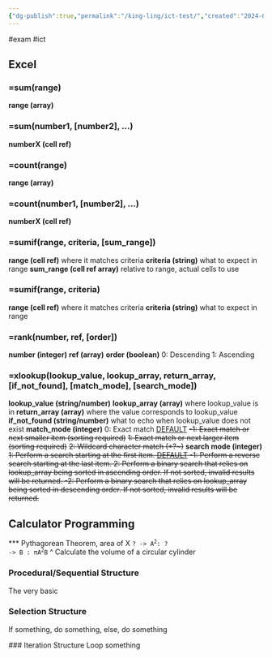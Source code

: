 ```yaml
---
{"dg-publish":true,"permalink":"/king-ling/ict-test/","created":"2024-06-17T14:04:45.889+08:00","updated":"2024-06-17T21:27:19.419+08:00"}
---
```


#exam #ict
## Excel
### =sum(range)
**range (array)**
### =sum(number1, \[number2], ...)
**numberX (cell ref)**
### =count(range)
**range (array)**
### =count(number1, \[number2], ...)
**numberX (cell ref)**
### =sumif(range, criteria, \[sum_range])
**range (cell ref)**
	where it matches criteria
**criteria (string)**
	what to expect in range
**sum_range (cell ref array)**
	relative to range, actual cells to use
### =sumif(range, criteria)
**range (cell ref)**
	where it matches criteria
**criteria (string)**
	what to expect in range
### =rank(number, ref, \[order])
**number (integer)**
**ref (array)**
**order (boolean)**
	0: Descending
	1: Ascending

### =xlookup(lookup_value, lookup_array, return_array, \[if_not_found], \[match_mode], \[search_mode])
**lookup_value (string/number)**
**lookup_array (array)**
	where lookup_value is in
**return_array (array)**
	where the value corresponds to lookup_value
**if_not_found (string/number)**
	what to echo when lookup_value does not exist
**match_mode (integer)**
	0: Exact match <u>DEFAULT</u>
	~~-1: Exact match or next smaller item (sorting required)~~
	~~1: Exact match or next larger item (sorting required)~~
	~~2: Wildcard character match (\*\?\~)~~
**search mode (integer)**
	~~1: Perform a search starting at the first item. <u><s>DEFAULT</s></u>
	-1: Perform a reverse search starting at the last item.
	2: Perform a binary search that relies on lookup_array being sorted in ascending order. If not sorted, invalid results will be returned.
	-2: Perform a binary search that relies on lookup_array being sorted in descending order. If not sorted, invalid results will be returned.~~

## Calculator Programming
*** Pythagorean Theorem, area of X
<code>? -> A<sup>2</sup>: ? -> B : πA<sup>2</sup>B</code>
^ Calculate the volume of a circular cylinder
### Procedural/Sequential Structure
The very basic
<style> .container {font-family: sans-serif; text-align: center;} .button-wrapper button {z-index: 1;height: 40px; width: 100px; margin: 10px;padding: 5px;} .excalidraw .App-menu_top .buttonList { display: flex;} .excalidraw-wrapper { height: 800px; margin: 50px; position: relative;} :root[dir="ltr"] .excalidraw .layer-ui__wrapper .zen-mode-transition.App-menu_bottom--transition-left {transform: none;} </style><script src="https://cdn.jsdelivr.net/npm/react@17/umd/react.production.min.js"></script><script src="https://cdn.jsdelivr.net/npm/react-dom@17/umd/react-dom.production.min.js"></script><script type="text/javascript" src="https://cdn.jsdelivr.net/npm/@excalidraw/excalidraw@0/dist/excalidraw.production.min.js"></script><div id="ICT_Test_2024-06-17_2111.24.excalidraw.md1"></div><script>(function(){const InitialData={"type":"excalidraw","version":2,"source":"https://github.com/zsviczian/obsidian-excalidraw-plugin/releases/tag/2.2.6","elements":[{"type":"ellipse","version":182,"versionNonce":1946520293,"index":"a0","isDeleted":false,"id":"4Qzsb718tfaVCDS4umvCT","fillStyle":"solid","strokeWidth":2,"strokeStyle":"solid","roughness":1,"opacity":100,"angle":0,"x":-116.39987182617188,"y":-299.9111557006836,"strokeColor":"#1e1e1e","backgroundColor":"transparent","width":115.9111328125,"height":61.86663818359375,"seed":1827371749,"groupIds":[],"frameId":null,"roundness":{"type":2},"boundElements":[],"updated":1718629944427,"link":null,"locked":false},{"type":"text","version":90,"versionNonce":1882965381,"index":"a2","isDeleted":false,"id":"OwEWfi3r","fillStyle":"solid","strokeWidth":2,"strokeStyle":"solid","roughness":1,"opacity":100,"angle":0,"x":-86.53341674804688,"y":-279.2888717651367,"strokeColor":"#1e1e1e","backgroundColor":"transparent","width":49.21995544433594,"height":25,"seed":2128779403,"groupIds":[],"frameId":null,"roundness":null,"boundElements":[{"id":"04p13glqf6LIPwEbpuA3y","type":"arrow"}],"updated":1718629948631,"link":null,"locked":false,"fontSize":20,"fontFamily":1,"text":"Begin","rawText":"Begin","textAlign":"left","verticalAlign":"top","containerId":null,"originalText":"Begin","autoResize":true,"lineHeight":1.25},{"type":"arrow","version":47,"versionNonce":1564430885,"index":"a4","isDeleted":false,"id":"04p13glqf6LIPwEbpuA3y","fillStyle":"solid","strokeWidth":2,"strokeStyle":"solid","roughness":1,"opacity":100,"angle":0,"x":-55.955535888671875,"y":-239.46663665771484,"strokeColor":"#1e1e1e","backgroundColor":"transparent","width":7.1109619140625,"height":59.022186279296875,"seed":1799153221,"groupIds":[],"frameId":null,"roundness":{"type":2},"boundElements":[],"updated":1718629948631,"link":null,"locked":false,"startBinding":{"elementId":"OwEWfi3r","focus":-0.3545597283180009,"gap":14.822235107421875},"endBinding":null,"lastCommittedPoint":null,"startArrowhead":null,"endArrowhead":"arrow","points":[[0,0],[-7.1109619140625,59.022186279296875]]},{"type":"arrow","version":39,"versionNonce":1755665989,"index":"a7","isDeleted":false,"id":"Aiej-MrXc-h8oaCtro9Es","fillStyle":"solid","strokeWidth":2,"strokeStyle":"solid","roughness":1,"opacity":100,"angle":0,"x":-66.62216186523438,"y":-112.88884735107422,"strokeColor":"#1e1e1e","backgroundColor":"transparent","width":3.5555419921875,"height":64.00003051757812,"seed":784060517,"groupIds":[],"frameId":null,"roundness":{"type":2},"boundElements":[],"updated":1718630137117,"link":null,"locked":false,"startBinding":null,"endBinding":null,"lastCommittedPoint":null,"startArrowhead":null,"endArrowhead":"arrow","points":[[0,0],[-3.5555419921875,64.00003051757812]]},{"type":"rectangle","version":173,"versionNonce":1262112581,"index":"a8","isDeleted":false,"id":"E2br5AF81BIru2JEbirx1","fillStyle":"solid","strokeWidth":2,"strokeStyle":"solid","roughness":1,"opacity":100,"angle":0,"x":-132.04440307617188,"y":-51.733421325683594,"strokeColor":"#1e1e1e","backgroundColor":"transparent","width":141.5111083984375,"height":44.08892822265625,"seed":957525157,"groupIds":[],"frameId":null,"roundness":{"type":3},"boundElements":[],"updated":1718629982429,"link":null,"locked":false},{"type":"text","version":32,"versionNonce":1432230795,"index":"a9","isDeleted":false,"id":"yAN8kXaO","fillStyle":"solid","strokeWidth":2,"strokeStyle":"solid","roughness":1,"opacity":100,"angle":0,"x":-108.57772827148438,"y":-37.511131286621094,"strokeColor":"#1e1e1e","backgroundColor":"transparent","width":83.31991577148438,"height":25,"seed":1628981803,"groupIds":[],"frameId":null,"roundness":null,"boundElements":[{"id":"0Su-H6D66ebjvn2ft2Zsb","type":"arrow"}],"updated":1718630122482,"link":null,"locked":false,"fontSize":20,"fontFamily":1,"text":"A <- X+1","rawText":"A <- X+1","textAlign":"left","verticalAlign":"top","containerId":null,"originalText":"A <- X+1","autoResize":true,"lineHeight":1.25},{"type":"arrow","version":41,"versionNonce":1371893995,"index":"aA","isDeleted":false,"id":"0Su-H6D66ebjvn2ft2Zsb","fillStyle":"solid","strokeWidth":2,"strokeStyle":"solid","roughness":1,"opacity":100,"angle":0,"x":-76.03218611266017,"y":-8.355552673339844,"strokeColor":"#1e1e1e","backgroundColor":"transparent","width":8.698842606800795,"height":66.13336181640625,"seed":1282049477,"groupIds":[],"frameId":null,"roundness":{"type":2},"boundElements":[],"updated":1718630121276,"link":null,"locked":false,"startBinding":{"elementId":"yAN8kXaO","focus":0.26106520076272377,"gap":4.15557861328125},"endBinding":null,"lastCommittedPoint":null,"startArrowhead":null,"endArrowhead":"arrow","points":[[0,0],[8.698842606800795,66.13336181640625]]},{"type":"line","version":104,"versionNonce":118010277,"index":"aI","isDeleted":false,"id":"-GTGFXq04SHBaEwvZGHqI","fillStyle":"solid","strokeWidth":2,"strokeStyle":"solid","roughness":1,"opacity":100,"angle":0,"x":-117.11105346679688,"y":59.199989318847656,"strokeColor":"#1e1e1e","backgroundColor":"transparent","width":115.9111328125,"height":1.4222412109375,"seed":748210379,"groupIds":[],"frameId":null,"roundness":{"type":2},"boundElements":[],"updated":1718630091056,"link":null,"locked":false,"startBinding":null,"endBinding":null,"lastCommittedPoint":null,"startArrowhead":null,"endArrowhead":null,"points":[[0,0],[115.9111328125,1.4222412109375]]},{"type":"line","version":93,"versionNonce":511527467,"index":"aJ","isDeleted":false,"id":"0kZ4omKAarx-ooFz76JHt","fillStyle":"solid","strokeWidth":2,"strokeStyle":"solid","roughness":1,"opacity":100,"angle":0,"x":2.355621337890625,"y":59.911109924316406,"strokeColor":"#1e1e1e","backgroundColor":"transparent","width":22.04443359375,"height":49.06671142578125,"seed":1227834181,"groupIds":[],"frameId":null,"roundness":{"type":2},"boundElements":[],"updated":1718630113800,"link":null,"locked":false,"startBinding":null,"endBinding":null,"lastCommittedPoint":null,"startArrowhead":null,"endArrowhead":null,"points":[[0,0],[-22.04443359375,49.06671142578125]]},{"type":"line","version":82,"versionNonce":488606187,"index":"aK","isDeleted":false,"id":"1j_OqK6cHZ5XNbEOikjph","fillStyle":"solid","strokeWidth":2,"strokeStyle":"solid","roughness":1,"opacity":100,"angle":0,"x":-119.95553588867188,"y":65.6000747680664,"strokeColor":"#1e1e1e","backgroundColor":"transparent","width":27.7332763671875,"height":41.95562744140625,"seed":1004197093,"groupIds":[],"frameId":null,"roundness":{"type":2},"boundElements":[],"updated":1718630103563,"link":null,"locked":false,"startBinding":null,"endBinding":null,"lastCommittedPoint":null,"startArrowhead":null,"endArrowhead":null,"points":[[0,0],[-27.7332763671875,41.95562744140625]]},{"type":"line","version":166,"versionNonce":2054779915,"index":"aL","isDeleted":false,"id":"SRgNIBFv_Vu0P_NG_0VTx","fillStyle":"solid","strokeWidth":2,"strokeStyle":"solid","roughness":1,"opacity":100,"angle":0,"x":-147.68881225585938,"y":106.84452056884766,"strokeColor":"#1e1e1e","backgroundColor":"transparent","width":131.5556640625,"height":2.844482421875,"seed":1074599051,"groupIds":[],"frameId":null,"roundness":{"type":2},"boundElements":[],"updated":1718630116817,"link":null,"locked":false,"startBinding":null,"endBinding":null,"lastCommittedPoint":null,"startArrowhead":null,"endArrowhead":null,"points":[[0,0],[131.5556640625,2.844482421875]]},{"type":"text","version":20,"versionNonce":347073445,"index":"aM","isDeleted":false,"id":"L29m4mSR","fillStyle":"solid","strokeWidth":2,"strokeStyle":"solid","roughness":1,"opacity":100,"angle":0,"x":-113.55538940429688,"y":77.68888092041016,"strokeColor":"#1e1e1e","backgroundColor":"transparent","width":92.81990051269531,"height":25,"seed":1926191621,"groupIds":[],"frameId":null,"roundness":null,"boundElements":[{"id":"yz1cBa8dnDIQzGDhWFCZf","type":"arrow"}],"updated":1718630151236,"link":null,"locked":false,"fontSize":20,"fontFamily":1,"text":"Output A","rawText":"Output A","textAlign":"left","verticalAlign":"top","containerId":null,"originalText":"Output A","autoResize":true,"lineHeight":1.25},{"type":"line","version":171,"versionNonce":509006507,"index":"aN","isDeleted":false,"id":"jTlGhRVBnFWCLQfPh4u8Q","fillStyle":"solid","strokeWidth":2,"strokeStyle":"solid","roughness":1,"opacity":100,"angle":0,"x":-104.5716975003481,"y":-168.32465351567603,"strokeColor":"#1e1e1e","backgroundColor":"transparent","width":115.9111328125,"height":1.4222412109375,"seed":1669958597,"groupIds":[],"frameId":null,"roundness":{"type":2},"boundElements":[],"updated":1718630139976,"link":null,"locked":false,"startBinding":null,"endBinding":null,"lastCommittedPoint":null,"startArrowhead":null,"endArrowhead":null,"points":[[0,0],[115.9111328125,1.4222412109375]]},{"type":"line","version":160,"versionNonce":1423787339,"index":"aO","isDeleted":false,"id":"8UT2-fMXhzCkOBbFbTbB9","fillStyle":"solid","strokeWidth":2,"strokeStyle":"solid","roughness":1,"opacity":100,"angle":0,"x":14.89497730433942,"y":-167.61353291020728,"strokeColor":"#1e1e1e","backgroundColor":"transparent","width":22.04443359375,"height":49.06671142578125,"seed":1347275557,"groupIds":[],"frameId":null,"roundness":{"type":2},"boundElements":[],"updated":1718630139976,"link":null,"locked":false,"startBinding":null,"endBinding":null,"lastCommittedPoint":null,"startArrowhead":null,"endArrowhead":null,"points":[[0,0],[-22.04443359375,49.06671142578125]]},{"type":"line","version":149,"versionNonce":1664902123,"index":"aP","isDeleted":false,"id":"pyka8JkOFbil9uU9lRB6A","fillStyle":"solid","strokeWidth":2,"strokeStyle":"solid","roughness":1,"opacity":100,"angle":0,"x":-107.4161799222231,"y":-161.92456806645728,"strokeColor":"#1e1e1e","backgroundColor":"transparent","width":27.7332763671875,"height":41.95562744140625,"seed":1293098629,"groupIds":[],"frameId":null,"roundness":{"type":2},"boundElements":[],"updated":1718630139976,"link":null,"locked":false,"startBinding":null,"endBinding":null,"lastCommittedPoint":null,"startArrowhead":null,"endArrowhead":null,"points":[[0,0],[-27.7332763671875,41.95562744140625]]},{"type":"line","version":233,"versionNonce":561950347,"index":"aQ","isDeleted":false,"id":"euUNY06sjFKj4-9XrjNIr","fillStyle":"solid","strokeWidth":2,"strokeStyle":"solid","roughness":1,"opacity":100,"angle":0,"x":-135.1494562894106,"y":-120.68012226567603,"strokeColor":"#1e1e1e","backgroundColor":"transparent","width":131.5556640625,"height":2.844482421875,"seed":1620510181,"groupIds":[],"frameId":null,"roundness":{"type":2},"boundElements":[],"updated":1718630139976,"link":null,"locked":false,"startBinding":null,"endBinding":null,"lastCommittedPoint":null,"startArrowhead":null,"endArrowhead":null,"points":[[0,0],[131.5556640625,2.844482421875]]},{"type":"text","version":110,"versionNonce":1324546027,"index":"aR","isDeleted":false,"id":"IrMZ94ST","fillStyle":"solid","strokeWidth":2,"strokeStyle":"solid","roughness":1,"opacity":100,"angle":0,"x":-102.4382746487856,"y":-153.39133442387916,"strokeColor":"#1e1e1e","backgroundColor":"transparent","width":90.68659973144531,"height":25,"seed":1575420229,"groupIds":[],"frameId":null,"roundness":null,"boundElements":[],"updated":1718630146441,"link":null,"locked":false,"fontSize":20,"fontFamily":1,"text":"Input X","rawText":"Input X","textAlign":"left","verticalAlign":"top","containerId":null,"originalText":"Input X","autoResize":false,"lineHeight":1.25},{"type":"arrow","version":33,"versionNonce":1841675333,"index":"ad","isDeleted":false,"id":"yz1cBa8dnDIQzGDhWFCZf","fillStyle":"solid","strokeWidth":2,"strokeStyle":"solid","roughness":1,"opacity":100,"angle":0,"x":-90.80001831054688,"y":109.68888092041016,"strokeColor":"#1e1e1e","backgroundColor":"transparent","width":7.822265625,"height":64.71112060546875,"seed":992526245,"groupIds":[],"frameId":null,"roundness":{"type":2},"boundElements":[],"updated":1718630151236,"link":null,"locked":false,"startBinding":{"elementId":"L29m4mSR","focus":0.5428051019041145,"gap":7},"endBinding":null,"lastCommittedPoint":null,"startArrowhead":null,"endArrowhead":"arrow","points":[[0,0],[7.822265625,64.71112060546875]]},{"type":"ellipse","version":55,"versionNonce":1519685355,"index":"ae","isDeleted":false,"id":"8L8QMKGPoVszv7oUDEJ-W","fillStyle":"solid","strokeWidth":2,"strokeStyle":"solid","roughness":1,"opacity":100,"angle":0,"x":-151.24435424804688,"y":176.53336334228516,"strokeColor":"#1e1e1e","backgroundColor":"transparent","width":169.9554443359375,"height":76.0888671875,"seed":1901932293,"groupIds":[],"frameId":null,"roundness":{"type":2},"boundElements":[],"updated":1718630153986,"link":null,"locked":false},{"type":"text","version":17,"versionNonce":1044738565,"index":"af","isDeleted":false,"id":"W5eazoZH","fillStyle":"solid","strokeWidth":2,"strokeStyle":"solid","roughness":1,"opacity":100,"angle":0,"x":-84.39974975585938,"y":202.84439849853516,"strokeColor":"#1e1e1e","backgroundColor":"transparent","width":34.19996643066406,"height":25,"seed":1922660747,"groupIds":[],"frameId":null,"roundness":null,"boundElements":[],"updated":1718630161122,"link":null,"locked":false,"fontSize":20,"fontFamily":1,"text":"End","rawText":"End","textAlign":"left","verticalAlign":"top","containerId":null,"originalText":"End","autoResize":true,"lineHeight":1.25}],"appState":{"theme":"dark","viewBackgroundColor":"#ffffff","currentItemStrokeColor":"#1e1e1e","currentItemBackgroundColor":"transparent","currentItemFillStyle":"solid","currentItemStrokeWidth":2,"currentItemStrokeStyle":"solid","currentItemRoughness":1,"currentItemOpacity":100,"currentItemFontFamily":1,"currentItemFontSize":20,"currentItemTextAlign":"left","currentItemStartArrowhead":null,"currentItemEndArrowhead":"arrow","scrollX":368.2889099121094,"scrollY":511.4666748046875,"zoom":{"value":1},"currentItemRoundness":"round","gridSize":null,"gridColor":{"Bold":"#C9C9C9FF","Regular":"#EDEDEDFF"},"currentStrokeOptions":null,"previousGridSize":null,"frameRendering":{"enabled":true,"clip":true,"name":true,"outline":true},"objectsSnapModeEnabled":false},"files":{}};InitialData.scrollToContent=true;App=()=>{const e=React.useRef(null),t=React.useRef(null),[n,i]=React.useState({width:void 0,height:void 0});return React.useEffect(()=>{i({width:t.current.getBoundingClientRect().width,height:t.current.getBoundingClientRect().height});const e=()=>{i({width:t.current.getBoundingClientRect().width,height:t.current.getBoundingClientRect().height})};return window.addEventListener("resize",e),()=>window.removeEventListener("resize",e)},[t]),React.createElement(React.Fragment,null,React.createElement("div",{className:"excalidraw-wrapper",ref:t},React.createElement(ExcalidrawLib.Excalidraw,{ref:e,width:n.width,height:n.height,initialData:InitialData,viewModeEnabled:!0,zenModeEnabled:!0,gridModeEnabled:!1})))},excalidrawWrapper=document.getElementById("ICT_Test_2024-06-17_2111.24.excalidraw.md1");ReactDOM.render(React.createElement(App),excalidrawWrapper);})();</script>
### Selection Structure
If something, do something, else, do something
<div id="ICT_Test_2024-06-17_2118.23.excalidraw.md2"></div><script>(function(){const InitialData={"type":"excalidraw","version":2,"source":"https://github.com/zsviczian/obsidian-excalidraw-plugin/releases/tag/2.2.6","elements":[{"id":"BAFPS91PsKOVQUXGAlSd2","type":"ellipse","x":-140.57760620117188,"y":-130.31111907958984,"width":144.35546875,"height":68.977783203125,"angle":0,"strokeColor":"#1e1e1e","backgroundColor":"transparent","fillStyle":"solid","strokeWidth":2,"strokeStyle":"solid","roughness":1,"opacity":100,"groupIds":[],"frameId":null,"index":"a0","roundness":{"type":2},"seed":2102883429,"version":62,"versionNonce":776479845,"isDeleted":false,"boundElements":[{"id":"BDGxIW0b9HuwbOmPWSRaW","type":"arrow"}],"updated":1718630394820,"link":null,"locked":false},{"id":"yuJX2d9a","type":"text","x":-98.62216186523438,"y":-106.84444427490234,"width":49.21995544433594,"height":25,"angle":0,"strokeColor":"#1e1e1e","backgroundColor":"transparent","fillStyle":"solid","strokeWidth":2,"strokeStyle":"solid","roughness":1,"opacity":100,"groupIds":[],"frameId":null,"index":"a2","roundness":null,"seed":1160760421,"version":30,"versionNonce":601480651,"isDeleted":false,"boundElements":null,"updated":1718630392725,"link":null,"locked":false,"text":"Begin","rawText":"Begin","fontSize":20,"fontFamily":1,"textAlign":"left","verticalAlign":"top","containerId":null,"originalText":"Begin","autoResize":true,"lineHeight":1.25},{"id":"BDGxIW0b9HuwbOmPWSRaW","type":"arrow","x":-71.59982299804688,"y":-59.91112518310547,"width":1.422119140625,"height":66.84445190429688,"angle":0,"strokeColor":"#1e1e1e","backgroundColor":"transparent","fillStyle":"solid","strokeWidth":2,"strokeStyle":"solid","roughness":1,"opacity":100,"groupIds":[],"frameId":null,"index":"a3","roundness":{"type":2},"seed":1805755333,"version":32,"versionNonce":774245637,"isDeleted":false,"boundElements":null,"updated":1718630394820,"link":null,"locked":false,"points":[[0,0],[1.422119140625,66.84445190429688]],"lastCommittedPoint":null,"startBinding":{"elementId":"BAFPS91PsKOVQUXGAlSd2","focus":0.054916615692871276,"gap":1.4557977422987136},"endBinding":null,"startArrowhead":null,"endArrowhead":"arrow"},{"id":"LDzsnk1iiUdANZ2YAXcwY","type":"diamond","x":-139.15548706054688,"y":5.511116027832031,"width":137.95556640625,"height":66.13333129882812,"angle":0,"strokeColor":"#1e1e1e","backgroundColor":"transparent","fillStyle":"solid","strokeWidth":2,"strokeStyle":"solid","roughness":1,"opacity":100,"groupIds":[],"frameId":null,"index":"a4","roundness":{"type":2},"seed":1156599749,"version":110,"versionNonce":530859685,"isDeleted":false,"boundElements":null,"updated":1718630424527,"link":null,"locked":false},{"id":"zCTAcaR7","type":"text","x":-112.13339233398438,"y":26.133338928222656,"width":85.159912109375,"height":25,"angle":0,"strokeColor":"#1e1e1e","backgroundColor":"transparent","fillStyle":"solid","strokeWidth":2,"strokeStyle":"solid","roughness":1,"opacity":100,"groupIds":[],"frameId":null,"index":"a5","roundness":null,"seed":1320913547,"version":37,"versionNonce":1553196005,"isDeleted":false,"boundElements":null,"updated":1718630417094,"link":null,"locked":false,"text":"Condition","rawText":"Condition","fontSize":20,"fontFamily":1,"textAlign":"left","verticalAlign":"top","containerId":null,"originalText":"Condition","autoResize":true,"lineHeight":1.25},{"id":"EnYEApBAdcHGWAY8fvGQi","type":"line","x":-190.35556030273438,"y":41.77777862548828,"width":54.7557373046875,"height":0.71112060546875,"angle":0,"strokeColor":"#1e1e1e","backgroundColor":"transparent","fillStyle":"solid","strokeWidth":2,"strokeStyle":"solid","roughness":1,"opacity":100,"groupIds":[],"frameId":null,"index":"a6","roundness":{"type":2},"seed":1970555237,"version":30,"versionNonce":221908965,"isDeleted":false,"boundElements":null,"updated":1718630421975,"link":null,"locked":false,"points":[[0,0],[54.7557373046875,-0.71112060546875]],"lastCommittedPoint":null,"startBinding":null,"endBinding":null,"startArrowhead":null,"endArrowhead":null},{"id":"ugioLFQU-ogbAS6xCI9Os","type":"line","x":-2.622161865234375,"y":41.06665802001953,"width":64.7110595703125,"height":0.7110595703125,"angle":0,"strokeColor":"#1e1e1e","backgroundColor":"transparent","fillStyle":"solid","strokeWidth":2,"strokeStyle":"solid","roughness":1,"opacity":100,"groupIds":[],"frameId":null,"index":"a7","roundness":{"type":2},"seed":1930308101,"version":23,"versionNonce":563961061,"isDeleted":false,"boundElements":null,"updated":1718630426255,"link":null,"locked":false,"points":[[0,0],[64.7110595703125,-0.7110595703125]],"lastCommittedPoint":null,"startBinding":null,"endBinding":null,"startArrowhead":null,"endArrowhead":null},{"id":"6nXEQDA1qZ4_7WT-yDsS6","type":"arrow","x":-193.91110229492188,"y":39.644447326660156,"width":2.13330078125,"height":78.22222900390625,"angle":0,"strokeColor":"#1e1e1e","backgroundColor":"transparent","fillStyle":"solid","strokeWidth":2,"strokeStyle":"solid","roughness":1,"opacity":100,"groupIds":[],"frameId":null,"index":"a8","roundness":{"type":2},"seed":2047506501,"version":60,"versionNonce":1080186885,"isDeleted":false,"boundElements":null,"updated":1718630430661,"link":null,"locked":false,"points":[[0,0],[2.13330078125,78.22222900390625]],"lastCommittedPoint":null,"startBinding":null,"endBinding":null,"startArrowhead":null,"endArrowhead":"arrow"},{"id":"Kxp7VsZSqpm6mQSlXG4Iw","type":"arrow","x":66.35562133789062,"y":41.77777862548828,"width":3.5555419921875,"height":82.4888916015625,"angle":0,"strokeColor":"#1e1e1e","backgroundColor":"transparent","fillStyle":"solid","strokeWidth":2,"strokeStyle":"solid","roughness":1,"opacity":100,"groupIds":[],"frameId":null,"index":"a9","roundness":{"type":2},"seed":1757613925,"version":45,"versionNonce":124372101,"isDeleted":false,"boundElements":null,"updated":1718630435306,"link":null,"locked":false,"points":[[0,0],[3.5555419921875,82.4888916015625]],"lastCommittedPoint":null,"startBinding":null,"endBinding":null,"startArrowhead":null,"endArrowhead":"arrow"},{"id":"FfSYnTkAJ2y7LHcy9IlFi","type":"rectangle","x":-244.39999389648438,"y":124.26667022705078,"width":121.5999755859375,"height":71.11111450195312,"angle":0,"strokeColor":"#1e1e1e","backgroundColor":"transparent","fillStyle":"solid","strokeWidth":2,"strokeStyle":"solid","roughness":1,"opacity":100,"groupIds":[],"frameId":null,"index":"aB","roundness":{"type":3},"seed":1860599877,"version":107,"versionNonce":1792829995,"isDeleted":false,"boundElements":null,"updated":1718630450312,"link":null,"locked":false},{"id":"IkIHTiV6","type":"text","x":-233.73336791992188,"y":132.80005645751953,"width":99.33988952636719,"height":50,"angle":0,"strokeColor":"#1e1e1e","backgroundColor":"transparent","fillStyle":"solid","strokeWidth":2,"strokeStyle":"solid","roughness":1,"opacity":100,"groupIds":[],"frameId":null,"index":"aC","roundness":null,"seed":1002695883,"version":62,"versionNonce":505494411,"isDeleted":false,"boundElements":null,"updated":1718630463085,"link":null,"locked":false,"text":"Processing\nStep","rawText":"Processing\nStep","fontSize":20,"fontFamily":1,"textAlign":"left","verticalAlign":"top","containerId":null,"originalText":"Processing\nStep","autoResize":true,"lineHeight":1.25},{"type":"rectangle","version":208,"versionNonce":1627669381,"index":"aD","isDeleted":false,"id":"bK2tlZToVwyjtKZMeedIQ","fillStyle":"solid","strokeWidth":2,"strokeStyle":"solid","roughness":1,"opacity":100,"angle":0,"x":10.533416748046875,"y":126.39995574951172,"strokeColor":"#1e1e1e","backgroundColor":"transparent","width":121.5999755859375,"height":71.11111450195312,"seed":1146365515,"groupIds":[],"frameId":null,"roundness":{"type":3},"boundElements":[],"updated":1718630467363,"link":null,"locked":false},{"type":"text","version":163,"versionNonce":85691109,"index":"aE","isDeleted":false,"id":"MOuqfwsN","fillStyle":"solid","strokeWidth":2,"strokeStyle":"solid","roughness":1,"opacity":100,"angle":0,"x":21.200042724609375,"y":134.93334197998047,"strokeColor":"#1e1e1e","backgroundColor":"transparent","width":99.33988952636719,"height":50,"seed":1664034027,"groupIds":[],"frameId":null,"roundness":null,"boundElements":[],"updated":1718630467363,"link":null,"locked":false,"fontSize":20,"fontFamily":1,"text":"Processing\nStep","rawText":"Processing\nStep","textAlign":"left","verticalAlign":"top","containerId":null,"originalText":"Processing\nStep","autoResize":true,"lineHeight":1.25},{"id":"KCokbfXEpwsWS--h3ysZe","type":"line","x":-186.08871459960938,"y":195.3777847290039,"width":1.42236328125,"height":77.5111083984375,"angle":0,"strokeColor":"#1e1e1e","backgroundColor":"transparent","fillStyle":"solid","strokeWidth":2,"strokeStyle":"solid","roughness":1,"opacity":100,"groupIds":[],"frameId":null,"index":"aH","roundness":{"type":2},"seed":1208320811,"version":88,"versionNonce":2062964971,"isDeleted":false,"boundElements":null,"updated":1718630476717,"link":null,"locked":false,"points":[[0,0],[-1.42236328125,77.5111083984375]],"lastCommittedPoint":null,"startBinding":null,"endBinding":null,"startArrowhead":null,"endArrowhead":null},{"id":"4H2uWcwvc7IjZPI-OEfap","type":"line","x":-188.22213745117188,"y":275.73331451416016,"width":124.4443359375,"height":3.55560302734375,"angle":0,"strokeColor":"#1e1e1e","backgroundColor":"transparent","fillStyle":"solid","strokeWidth":2,"strokeStyle":"solid","roughness":1,"opacity":100,"groupIds":[],"frameId":null,"index":"aI","roundness":{"type":2},"seed":2016543627,"version":36,"versionNonce":455340235,"isDeleted":false,"boundElements":null,"updated":1718630479248,"link":null,"locked":false,"points":[[0,0],[124.4443359375,3.55560302734375]],"lastCommittedPoint":null,"startBinding":null,"endBinding":null,"startArrowhead":null,"endArrowhead":null},{"id":"bFpBv3VsBl5HlP_pagg3R","type":"line","x":76.31118774414062,"y":201.7778091430664,"width":0.711181640625,"height":78.22216796875,"angle":0,"strokeColor":"#1e1e1e","backgroundColor":"transparent","fillStyle":"solid","strokeWidth":2,"strokeStyle":"solid","roughness":1,"opacity":100,"groupIds":[],"frameId":null,"index":"aJ","roundness":{"type":2},"seed":312581995,"version":40,"versionNonce":1622501163,"isDeleted":false,"boundElements":null,"updated":1718630480661,"link":null,"locked":false,"points":[[0,0],[-0.711181640625,78.22216796875]],"lastCommittedPoint":null,"startBinding":null,"endBinding":null,"startArrowhead":null,"endArrowhead":null},{"id":"m3BgjdlndojLOSBUqwlR3","type":"line","x":75.60000610351562,"y":279.9999771118164,"width":142.933349609375,"height":2.84442138671875,"angle":0,"strokeColor":"#1e1e1e","backgroundColor":"transparent","fillStyle":"solid","strokeWidth":2,"strokeStyle":"solid","roughness":1,"opacity":100,"groupIds":[],"frameId":null,"index":"aK","roundness":{"type":2},"seed":1735739851,"version":41,"versionNonce":2123423787,"isDeleted":false,"boundElements":null,"updated":1718630482830,"link":null,"locked":false,"points":[[0,0],[-142.933349609375,-2.84442138671875]],"lastCommittedPoint":null,"startBinding":null,"endBinding":null,"startArrowhead":null,"endArrowhead":null},{"id":"oZHXGePjYMrmALrfxKzCH","type":"arrow","x":-66.62216186523438,"y":279.9999771118164,"width":0.7110595703125,"height":76.800048828125,"angle":0,"strokeColor":"#1e1e1e","backgroundColor":"transparent","fillStyle":"solid","strokeWidth":2,"strokeStyle":"solid","roughness":1,"opacity":100,"groupIds":[],"frameId":null,"index":"aL","roundness":{"type":2},"seed":226075339,"version":54,"versionNonce":1312817995,"isDeleted":false,"boundElements":null,"updated":1718630486997,"link":null,"locked":false,"points":[[0,0],[0.7110595703125,76.800048828125]],"lastCommittedPoint":null,"startBinding":null,"endBinding":null,"startArrowhead":null,"endArrowhead":"arrow"},{"id":"AdZ5We9XqdnDOwOks3xPo","type":"ellipse","x":-124.93307495117188,"y":355.3777847290039,"width":127.288818359375,"height":64,"angle":0,"strokeColor":"#1e1e1e","backgroundColor":"transparent","fillStyle":"solid","strokeWidth":2,"strokeStyle":"solid","roughness":1,"opacity":100,"groupIds":[],"frameId":null,"index":"aM","roundness":{"type":2},"seed":1570202091,"version":137,"versionNonce":482399979,"isDeleted":false,"boundElements":null,"updated":1718630498171,"link":null,"locked":false},{"id":"g8pSPwNC","type":"text","x":-82.97787475585938,"y":375.9999771118164,"width":34.19996643066406,"height":25,"angle":0,"strokeColor":"#1e1e1e","backgroundColor":"transparent","fillStyle":"solid","strokeWidth":2,"strokeStyle":"solid","roughness":1,"opacity":100,"groupIds":[],"frameId":null,"index":"aN","roundness":null,"seed":1683108005,"version":24,"versionNonce":529338789,"isDeleted":false,"boundElements":null,"updated":1718630508565,"link":null,"locked":false,"text":"End","rawText":"End","fontSize":20,"fontFamily":1,"textAlign":"left","verticalAlign":"top","containerId":null,"originalText":"End","autoResize":true,"lineHeight":1.25},{"id":"eNhKy615","type":"text","x":-154.80001831054688,"y":-1.4222335815429688,"width":167.5597686767578,"height":25,"angle":0,"strokeColor":"#1e1e1e","backgroundColor":"transparent","fillStyle":"solid","strokeWidth":2,"strokeStyle":"solid","roughness":1,"opacity":100,"groupIds":[],"frameId":null,"index":"aO","roundness":null,"seed":680963173,"version":27,"versionNonce":406321189,"isDeleted":false,"boundElements":null,"updated":1718630544452,"link":null,"locked":false,"text":"F              T","rawText":"F              T","fontSize":20,"fontFamily":1,"textAlign":"left","verticalAlign":"top","containerId":null,"originalText":"F              T","autoResize":true,"lineHeight":1.25},{"id":"1GIockcn","type":"text","x":-100.04440307617188,"y":-95.4666519165039,"width":9.999984741210938,"height":25,"angle":0,"strokeColor":"#1e1e1e","backgroundColor":"transparent","fillStyle":"solid","strokeWidth":2,"strokeStyle":"solid","roughness":1,"opacity":100,"groupIds":[],"frameId":null,"index":"aF","roundness":null,"seed":2696683,"version":4,"versionNonce":1150805509,"isDeleted":true,"boundElements":null,"updated":1718630465790,"link":null,"locked":false,"text":"","rawText":"","fontSize":20,"fontFamily":1,"textAlign":"left","verticalAlign":"top","containerId":null,"originalText":"","autoResize":true,"lineHeight":1.25},{"id":"G9fOkt-TyTw2fgJnblsYf","type":"rectangle","x":-248.66659545898438,"y":110.75556182861328,"width":114.4888916015625,"height":75.37777709960938,"angle":0,"strokeColor":"#1e1e1e","backgroundColor":"transparent","fillStyle":"solid","strokeWidth":2,"strokeStyle":"solid","roughness":1,"opacity":100,"groupIds":[],"frameId":null,"index":"aG","roundness":{"type":3},"seed":623438821,"version":65,"versionNonce":1573202123,"isDeleted":true,"boundElements":null,"updated":1718630465790,"link":null,"locked":false}],"appState":{"theme":"dark","viewBackgroundColor":"#ffffff","currentItemStrokeColor":"#1e1e1e","currentItemBackgroundColor":"transparent","currentItemFillStyle":"solid","currentItemStrokeWidth":2,"currentItemStrokeStyle":"solid","currentItemRoughness":1,"currentItemOpacity":100,"currentItemFontFamily":1,"currentItemFontSize":20,"currentItemTextAlign":"left","currentItemStartArrowhead":null,"currentItemEndArrowhead":"arrow","scrollX":368.2889099121094,"scrollY":271.4666748046875,"zoom":{"value":1},"currentItemRoundness":"round","gridSize":null,"gridColor":{"Bold":"#C9C9C9FF","Regular":"#EDEDEDFF"},"currentStrokeOptions":null,"previousGridSize":null,"frameRendering":{"enabled":true,"clip":true,"name":true,"outline":true},"objectsSnapModeEnabled":false},"files":{}};InitialData.scrollToContent=true;App=()=>{const e=React.useRef(null),t=React.useRef(null),[n,i]=React.useState({width:void 0,height:void 0});return React.useEffect(()=>{i({width:t.current.getBoundingClientRect().width,height:t.current.getBoundingClientRect().height});const e=()=>{i({width:t.current.getBoundingClientRect().width,height:t.current.getBoundingClientRect().height})};return window.addEventListener("resize",e),()=>window.removeEventListener("resize",e)},[t]),React.createElement(React.Fragment,null,React.createElement("div",{className:"excalidraw-wrapper",ref:t},React.createElement(ExcalidrawLib.Excalidraw,{ref:e,width:n.width,height:n.height,initialData:InitialData,viewModeEnabled:!0,zenModeEnabled:!0,gridModeEnabled:!1})))},excalidrawWrapper=document.getElementById("ICT_Test_2024-06-17_2118.23.excalidraw.md2");ReactDOM.render(React.createElement(App),excalidrawWrapper);})();</script>
### Iteration Structure
Loop something
<div id="ICT_Test_2024-06-17_2124.13.excalidraw.md3"></div><script>(function(){const InitialData={"type":"excalidraw","version":2,"source":"https://github.com/zsviczian/obsidian-excalidraw-plugin/releases/tag/2.2.6","elements":[{"id":"tT3NjbQ5P-2pNYF57LP_9","type":"arrow","x":-41.733245849609375,"y":-263.6444625854492,"width":0.711181640625,"height":67.55557250976562,"angle":0,"strokeColor":"#1e1e1e","backgroundColor":"transparent","fillStyle":"solid","strokeWidth":2,"strokeStyle":"solid","roughness":1,"opacity":100,"groupIds":[],"frameId":null,"index":"a2","roundness":{"type":2},"seed":31327941,"version":54,"versionNonce":1235273477,"isDeleted":false,"boundElements":null,"updated":1718630674455,"link":null,"locked":false,"points":[[0,0],[-0.711181640625,67.55557250976562]],"lastCommittedPoint":null,"startBinding":null,"endBinding":null,"startArrowhead":null,"endArrowhead":"arrow"},{"id":"YXLumPB8_Smp-qR27ghgK","type":"diamond","x":-149.82211303710938,"y":-191.11116790771484,"width":213.3336181640625,"height":70,"angle":0,"strokeColor":"#1e1e1e","backgroundColor":"transparent","fillStyle":"solid","strokeWidth":2,"strokeStyle":"solid","roughness":1,"opacity":100,"groupIds":[],"frameId":null,"index":"a3","roundness":{"type":2},"seed":494904939,"version":205,"versionNonce":555418277,"isDeleted":false,"boundElements":[{"type":"text","id":"OpGgtYLg"}],"updated":1718630695963,"link":null,"locked":false},{"id":"OpGgtYLg","type":"text","x":-85.56866455078125,"y":-168.61116790771484,"width":85.159912109375,"height":25,"angle":0,"strokeColor":"#1e1e1e","backgroundColor":"transparent","fillStyle":"solid","strokeWidth":2,"strokeStyle":"solid","roughness":1,"opacity":100,"groupIds":[],"frameId":null,"index":"a3V","roundness":null,"seed":1819529099,"version":13,"versionNonce":1440095659,"isDeleted":false,"boundElements":null,"updated":1718630698384,"link":null,"locked":false,"text":"Condition","rawText":"Condition","fontSize":20,"fontFamily":1,"textAlign":"center","verticalAlign":"middle","containerId":"YXLumPB8_Smp-qR27ghgK","originalText":"Condition","autoResize":true,"lineHeight":1.25},{"id":"qROGpu_ITS62i8pm8ezcv","type":"line","x":-143.42221069335938,"y":-151.99999237060547,"width":71.111083984375,"height":2.844451904296875,"angle":0,"strokeColor":"#1e1e1e","backgroundColor":"transparent","fillStyle":"solid","strokeWidth":2,"strokeStyle":"solid","roughness":1,"opacity":100,"groupIds":[],"frameId":null,"index":"a6","roundness":{"type":2},"seed":1386092229,"version":60,"versionNonce":1234359941,"isDeleted":false,"boundElements":null,"updated":1718630710341,"link":null,"locked":false,"points":[[0,0],[-71.111083984375,-2.844451904296875]],"lastCommittedPoint":null,"startBinding":null,"endBinding":null,"startArrowhead":null,"endArrowhead":null},{"id":"WXBio72jfS3jNc3QAbBdH","type":"line","x":52.844512939453125,"y":-156.2666244506836,"width":66.13330078125,"height":1.42218017578125,"angle":0,"strokeColor":"#1e1e1e","backgroundColor":"transparent","fillStyle":"solid","strokeWidth":2,"strokeStyle":"solid","roughness":1,"opacity":100,"groupIds":[],"frameId":null,"index":"a7","roundness":{"type":2},"seed":610254309,"version":31,"versionNonce":1223028677,"isDeleted":false,"boundElements":null,"updated":1718630712522,"link":null,"locked":false,"points":[[0,0],[66.13330078125,1.42218017578125]],"lastCommittedPoint":null,"startBinding":null,"endBinding":null,"startArrowhead":null,"endArrowhead":null},{"id":"-tCh1_6nGuRW7czCnnwsR","type":"arrow","x":-211.68881225585938,"y":-156.2666244506836,"width":2.1334228515625,"height":87.46661376953125,"angle":0,"strokeColor":"#1e1e1e","backgroundColor":"transparent","fillStyle":"solid","strokeWidth":2,"strokeStyle":"solid","roughness":1,"opacity":100,"groupIds":[],"frameId":null,"index":"a9","roundness":{"type":2},"seed":336211589,"version":49,"versionNonce":1134206245,"isDeleted":false,"boundElements":null,"updated":1718630723793,"link":null,"locked":false,"points":[[0,0],[-2.1334228515625,87.46661376953125]],"lastCommittedPoint":null,"startBinding":null,"endBinding":null,"startArrowhead":null,"endArrowhead":"arrow"},{"id":"ee3pKHyGGVECMhjeQjk3s","type":"arrow","x":121.82229614257812,"y":-156.2666244506836,"width":3.555419921875,"height":102.39996337890625,"angle":0,"strokeColor":"#1e1e1e","backgroundColor":"transparent","fillStyle":"solid","strokeWidth":2,"strokeStyle":"solid","roughness":1,"opacity":100,"groupIds":[],"frameId":null,"index":"aA","roundness":{"type":2},"seed":586526853,"version":54,"versionNonce":1007241221,"isDeleted":false,"boundElements":null,"updated":1718630726634,"link":null,"locked":false,"points":[[0,0],[-3.555419921875,102.39996337890625]],"lastCommittedPoint":null,"startBinding":null,"endBinding":null,"startArrowhead":null,"endArrowhead":"arrow"},{"id":"pXrHSkIWJxqg4995yrE-C","type":"rectangle","x":-267.1554870605469,"y":-65.95552825927734,"width":122.31103515625,"height":69.6888427734375,"angle":0,"strokeColor":"#1e1e1e","backgroundColor":"transparent","fillStyle":"solid","strokeWidth":2,"strokeStyle":"solid","roughness":1,"opacity":100,"groupIds":[],"frameId":null,"index":"aB","roundness":{"type":3},"seed":839647077,"version":61,"versionNonce":1107911429,"isDeleted":false,"boundElements":[{"type":"text","id":"yXAuPN6I"},{"id":"K7Z-ku4KsVcRY0A9Xw2Ag","type":"arrow"}],"updated":1718630791450,"link":null,"locked":false},{"id":"yXAuPN6I","type":"text","x":-250.81991577148438,"y":-43.611106872558594,"width":89.639892578125,"height":25,"angle":0,"strokeColor":"#1e1e1e","backgroundColor":"transparent","fillStyle":"solid","strokeWidth":2,"strokeStyle":"solid","roughness":1,"opacity":100,"groupIds":[],"frameId":null,"index":"aC","roundness":null,"seed":626510283,"version":15,"versionNonce":1311086661,"isDeleted":false,"boundElements":null,"updated":1718630787481,"link":null,"locked":false,"text":"Do stuff","rawText":"Do stuff","fontSize":20,"fontFamily":1,"textAlign":"center","verticalAlign":"middle","containerId":"pXrHSkIWJxqg4995yrE-C","originalText":"Do stuff","autoResize":true,"lineHeight":1.25},{"type":"rectangle","version":237,"versionNonce":1944205189,"index":"aD","isDeleted":false,"id":"xWRcuoSLKEErz0hG3ZAgN","fillStyle":"solid","strokeWidth":2,"strokeStyle":"solid","roughness":1,"opacity":100,"angle":0,"x":52.133331298828125,"y":-55.288902282714844,"strokeColor":"#1e1e1e","backgroundColor":"transparent","width":122.31103515625,"height":69.6888427734375,"seed":1794127493,"groupIds":[],"frameId":null,"roundness":{"type":3},"boundElements":[{"type":"text","id":"xXEEyWnN"}],"updated":1718630764774,"link":null,"locked":false},{"type":"text","version":192,"versionNonce":1880817381,"index":"aE","isDeleted":false,"id":"xXEEyWnN","fillStyle":"solid","strokeWidth":2,"strokeStyle":"solid","roughness":1,"opacity":100,"angle":0,"x":68.46890258789062,"y":-32.944480895996094,"strokeColor":"#1e1e1e","backgroundColor":"transparent","width":89.639892578125,"height":25,"seed":1930501605,"groupIds":[],"frameId":null,"roundness":null,"boundElements":[],"updated":1718630764774,"link":null,"locked":false,"fontSize":20,"fontFamily":1,"text":"Do stuff","rawText":"Do stuff","textAlign":"center","verticalAlign":"middle","containerId":"xWRcuoSLKEErz0hG3ZAgN","originalText":"Do stuff","autoResize":true,"lineHeight":1.25},{"id":"iieKxGmu","type":"text","x":-142.71102905273438,"y":-211.73332977294922,"width":207.55970764160156,"height":25,"angle":0,"strokeColor":"#1e1e1e","backgroundColor":"transparent","fillStyle":"solid","strokeWidth":2,"strokeStyle":"solid","roughness":1,"opacity":100,"groupIds":[],"frameId":null,"index":"aK","roundness":null,"seed":1209076965,"version":31,"versionNonce":116047397,"isDeleted":false,"boundElements":null,"updated":1718630752578,"link":null,"locked":false,"text":"F                  T","rawText":"F                  T","fontSize":20,"fontFamily":1,"textAlign":"left","verticalAlign":"top","containerId":null,"originalText":"F                  T","autoResize":true,"lineHeight":1.25},{"id":"aHHP4tmDNkC7_pf-sn6eA","type":"line","x":118.97781372070312,"y":12.977760314941406,"width":0.7110595703125,"height":66.1334228515625,"angle":0,"strokeColor":"#1e1e1e","backgroundColor":"transparent","fillStyle":"solid","strokeWidth":2,"strokeStyle":"solid","roughness":1,"opacity":100,"groupIds":[],"frameId":null,"index":"aO","roundness":{"type":2},"seed":746838597,"version":56,"versionNonce":1274160261,"isDeleted":false,"boundElements":null,"updated":1718630767117,"link":null,"locked":false,"points":[[0,0],[0.7110595703125,66.1334228515625]],"lastCommittedPoint":null,"startBinding":null,"endBinding":null,"startArrowhead":null,"endArrowhead":null},{"id":"5OuUanWk09gd6EyKkcY_n","type":"line","x":119.68887329101562,"y":79.1111831665039,"width":120.888916015625,"height":0,"angle":0,"strokeColor":"#1e1e1e","backgroundColor":"transparent","fillStyle":"solid","strokeWidth":2,"strokeStyle":"solid","roughness":1,"opacity":100,"groupIds":[],"frameId":null,"index":"aP","roundness":{"type":2},"seed":2040876005,"version":61,"versionNonce":958637829,"isDeleted":false,"boundElements":null,"updated":1718630769311,"link":null,"locked":false,"points":[[0,0],[120.888916015625,0]],"lastCommittedPoint":null,"startBinding":null,"endBinding":null,"startArrowhead":null,"endArrowhead":null},{"id":"YYGDU424OM7gyT9mPmfOw","type":"line","x":240.57778930664062,"y":79.1111831665039,"width":2.84423828125,"height":323.5556335449219,"angle":0,"strokeColor":"#1e1e1e","backgroundColor":"transparent","fillStyle":"solid","strokeWidth":2,"strokeStyle":"solid","roughness":1,"opacity":100,"groupIds":[],"frameId":null,"index":"aQ","roundness":{"type":2},"seed":2055372389,"version":115,"versionNonce":1659683781,"isDeleted":false,"boundElements":null,"updated":1718630771969,"link":null,"locked":false,"points":[[0,0],[-2.84423828125,-323.5556335449219]],"lastCommittedPoint":null,"startBinding":null,"endBinding":null,"startArrowhead":null,"endArrowhead":null},{"id":"GQWOyU4yio3M91JKCJatL","type":"arrow","x":238.44448852539062,"y":-244.44445037841797,"width":276.6221923828125,"height":4.26666259765625,"angle":0,"strokeColor":"#1e1e1e","backgroundColor":"transparent","fillStyle":"solid","strokeWidth":2,"strokeStyle":"solid","roughness":1,"opacity":100,"groupIds":[],"frameId":null,"index":"aR","roundness":{"type":2},"seed":1854538533,"version":107,"versionNonce":1140639109,"isDeleted":false,"boundElements":null,"updated":1718630776679,"link":null,"locked":false,"points":[[0,0],[-276.6221923828125,4.26666259765625]],"lastCommittedPoint":null,"startBinding":null,"endBinding":null,"startArrowhead":null,"endArrowhead":"arrow"},{"id":"K7Z-ku4KsVcRY0A9Xw2Ag","type":"arrow","x":-210.26669311523438,"y":3.0222549438476562,"width":0.7110595703125,"height":89.5999755859375,"angle":0,"strokeColor":"#1e1e1e","backgroundColor":"transparent","fillStyle":"solid","strokeWidth":2,"strokeStyle":"solid","roughness":1,"opacity":100,"groupIds":[],"frameId":null,"index":"aU","roundness":{"type":2},"seed":347359141,"version":66,"versionNonce":1943183269,"isDeleted":false,"boundElements":null,"updated":1718630791449,"link":null,"locked":false,"points":[[0,0],[-0.7110595703125,89.5999755859375]],"lastCommittedPoint":null,"startBinding":{"elementId":"pXrHSkIWJxqg4995yrE-C","focus":0.06504494161741749,"gap":1},"endBinding":null,"startArrowhead":null,"endArrowhead":"arrow"},{"id":"bvIrNUtG","type":"text","x":-318.4739170150832,"y":-275.02217864990234,"width":247.52237892914565,"height":39.93331909179687,"angle":0,"strokeColor":"#1e1e1e","backgroundColor":"transparent","fillStyle":"solid","strokeWidth":2,"strokeStyle":"solid","roughness":1,"opacity":100,"groupIds":[],"frameId":null,"index":"aV","roundness":null,"seed":251284075,"version":94,"versionNonce":97472421,"isDeleted":false,"boundElements":null,"updated":1718630823030,"link":null,"locked":false,"text":"While / WhileEnd","rawText":"While / WhileEnd","fontSize":31.9466552734375,"fontFamily":1,"textAlign":"left","verticalAlign":"top","containerId":null,"originalText":"While / WhileEnd","autoResize":true,"lineHeight":1.25}],"appState":{"theme":"dark","viewBackgroundColor":"#ffffff","currentItemStrokeColor":"#1e1e1e","currentItemBackgroundColor":"transparent","currentItemFillStyle":"solid","currentItemStrokeWidth":2,"currentItemStrokeStyle":"solid","currentItemRoughness":1,"currentItemOpacity":100,"currentItemFontFamily":1,"currentItemFontSize":20,"currentItemTextAlign":"left","currentItemStartArrowhead":null,"currentItemEndArrowhead":"arrow","scrollX":368.2889099121094,"scrollY":511.4666748046875,"zoom":{"value":1},"currentItemRoundness":"round","gridSize":null,"gridColor":{"Bold":"#C9C9C9FF","Regular":"#EDEDEDFF"},"currentStrokeOptions":null,"previousGridSize":null,"frameRendering":{"enabled":true,"clip":true,"name":true,"outline":true},"objectsSnapModeEnabled":false},"files":{}};InitialData.scrollToContent=true;App=()=>{const e=React.useRef(null),t=React.useRef(null),[n,i]=React.useState({width:void 0,height:void 0});return React.useEffect(()=>{i({width:t.current.getBoundingClientRect().width,height:t.current.getBoundingClientRect().height});const e=()=>{i({width:t.current.getBoundingClientRect().width,height:t.current.getBoundingClientRect().height})};return window.addEventListener("resize",e),()=>window.removeEventListener("resize",e)},[t]),React.createElement(React.Fragment,null,React.createElement("div",{className:"excalidraw-wrapper",ref:t},React.createElement(ExcalidrawLib.Excalidraw,{ref:e,width:n.width,height:n.height,initialData:InitialData,viewModeEnabled:!0,zenModeEnabled:!0,gridModeEnabled:!1})))},excalidrawWrapper=document.getElementById("ICT_Test_2024-06-17_2124.13.excalidraw.md3");ReactDOM.render(React.createElement(App),excalidrawWrapper);})();</script>
